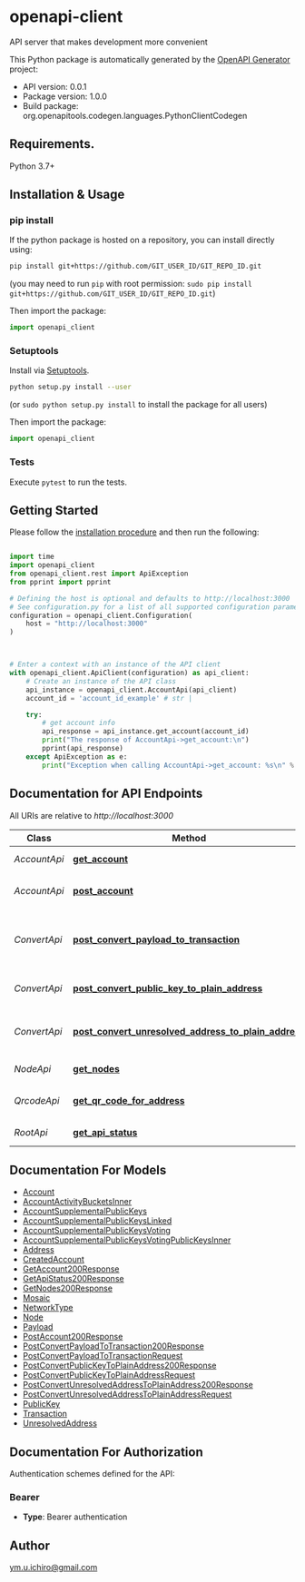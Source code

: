 # openapi-client
API server that makes development more convenient

This Python package is automatically generated by the [OpenAPI Generator](https://openapi-generator.tech) project:

- API version: 0.0.1
- Package version: 1.0.0
- Build package: org.openapitools.codegen.languages.PythonClientCodegen

## Requirements.

Python 3.7+

## Installation & Usage
### pip install

If the python package is hosted on a repository, you can install directly using:

```sh
pip install git+https://github.com/GIT_USER_ID/GIT_REPO_ID.git
```
(you may need to run `pip` with root permission: `sudo pip install git+https://github.com/GIT_USER_ID/GIT_REPO_ID.git`)

Then import the package:
```python
import openapi_client
```

### Setuptools

Install via [Setuptools](http://pypi.python.org/pypi/setuptools).

```sh
python setup.py install --user
```
(or `sudo python setup.py install` to install the package for all users)

Then import the package:
```python
import openapi_client
```

### Tests

Execute `pytest` to run the tests.

## Getting Started

Please follow the [installation procedure](#installation--usage) and then run the following:

```python

import time
import openapi_client
from openapi_client.rest import ApiException
from pprint import pprint

# Defining the host is optional and defaults to http://localhost:3000
# See configuration.py for a list of all supported configuration parameters.
configuration = openapi_client.Configuration(
    host = "http://localhost:3000"
)



# Enter a context with an instance of the API client
with openapi_client.ApiClient(configuration) as api_client:
    # Create an instance of the API class
    api_instance = openapi_client.AccountApi(api_client)
    account_id = 'account_id_example' # str | 

    try:
        # get account info
        api_response = api_instance.get_account(account_id)
        print("The response of AccountApi->get_account:\n")
        pprint(api_response)
    except ApiException as e:
        print("Exception when calling AccountApi->get_account: %s\n" % e)

```

## Documentation for API Endpoints

All URIs are relative to *http://localhost:3000*

Class | Method | HTTP request | Description
------------ | ------------- | ------------- | -------------
*AccountApi* | [**get_account**](docs/AccountApi.md#get_account) | **GET** /accounts/{accountId} | get account info
*AccountApi* | [**post_account**](docs/AccountApi.md#post_account) | **POST** /accounts | create a new private key
*ConvertApi* | [**post_convert_payload_to_transaction**](docs/ConvertApi.md#post_convert_payload_to_transaction) | **POST** /convert/transaction/payload | transaction payload to json transaction object
*ConvertApi* | [**post_convert_public_key_to_plain_address**](docs/ConvertApi.md#post_convert_public_key_to_plain_address) | **POST** /convert/address/public-key | public-key to plain address
*ConvertApi* | [**post_convert_unresolved_address_to_plain_address**](docs/ConvertApi.md#post_convert_unresolved_address_to_plain_address) | **POST** /convert/address/unresolved-address | unresolved address to plain address
*NodeApi* | [**get_nodes**](docs/NodeApi.md#get_nodes) | **GET** /nodes | get living node
*QrcodeApi* | [**get_qr_code_for_address**](docs/QrcodeApi.md#get_qr_code_for_address) | **GET** /qrcode/address/{address} | Get QR Code for Address
*RootApi* | [**get_api_status**](docs/RootApi.md#get_api_status) | **GET** / | get api status


## Documentation For Models

 - [Account](docs/Account.md)
 - [AccountActivityBucketsInner](docs/AccountActivityBucketsInner.md)
 - [AccountSupplementalPublicKeys](docs/AccountSupplementalPublicKeys.md)
 - [AccountSupplementalPublicKeysLinked](docs/AccountSupplementalPublicKeysLinked.md)
 - [AccountSupplementalPublicKeysVoting](docs/AccountSupplementalPublicKeysVoting.md)
 - [AccountSupplementalPublicKeysVotingPublicKeysInner](docs/AccountSupplementalPublicKeysVotingPublicKeysInner.md)
 - [Address](docs/Address.md)
 - [CreatedAccount](docs/CreatedAccount.md)
 - [GetAccount200Response](docs/GetAccount200Response.md)
 - [GetApiStatus200Response](docs/GetApiStatus200Response.md)
 - [GetNodes200Response](docs/GetNodes200Response.md)
 - [Mosaic](docs/Mosaic.md)
 - [NetworkType](docs/NetworkType.md)
 - [Node](docs/Node.md)
 - [Payload](docs/Payload.md)
 - [PostAccount200Response](docs/PostAccount200Response.md)
 - [PostConvertPayloadToTransaction200Response](docs/PostConvertPayloadToTransaction200Response.md)
 - [PostConvertPayloadToTransactionRequest](docs/PostConvertPayloadToTransactionRequest.md)
 - [PostConvertPublicKeyToPlainAddress200Response](docs/PostConvertPublicKeyToPlainAddress200Response.md)
 - [PostConvertPublicKeyToPlainAddressRequest](docs/PostConvertPublicKeyToPlainAddressRequest.md)
 - [PostConvertUnresolvedAddressToPlainAddress200Response](docs/PostConvertUnresolvedAddressToPlainAddress200Response.md)
 - [PostConvertUnresolvedAddressToPlainAddressRequest](docs/PostConvertUnresolvedAddressToPlainAddressRequest.md)
 - [PublicKey](docs/PublicKey.md)
 - [Transaction](docs/Transaction.md)
 - [UnresolvedAddress](docs/UnresolvedAddress.md)


<a id="documentation-for-authorization"></a>
## Documentation For Authorization


Authentication schemes defined for the API:
<a id="Bearer"></a>
### Bearer

- **Type**: Bearer authentication


## Author

ym.u.ichiro@gmail.com


